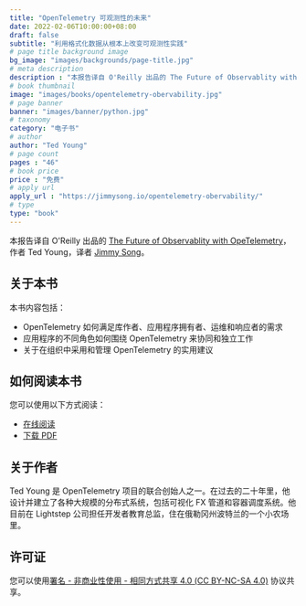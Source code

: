 ```yaml
---
title: "OpenTelemetry 可观测性的未来"
date: 2022-02-06T10:00:00+08:00
draft: false
subtitle: "利用格式化数据从根本上改变可观测性实践"
# page title background image
bg_image: "images/backgrounds/page-title.jpg"
# meta description
description : "本报告译自 O'Reilly 出品的 The Future of Observablity with OpeTelemetry，作者 Ted Young，译者 Jimmy Song。"
# book thumbnail
image: "images/books/opentelemetry-obervability.jpg"
# page banner
banner: "images/banner/python.jpg"
# taxonomy
category: "电子书"
# author
author: "Ted Young"
# page count
pages : "46"
# book price
price : "免费"
# apply url
apply_url : "https://jimmysong.io/opentelemetry-obervability/"
# type
type: "book"
---
```


本报告译自 O'Reilly 出品的 [The Future of Observablity with OpeTelemetry](https://www.oreilly.com/library/view/the-future-of/9781098118433/)，作者 Ted Young，译者 [Jimmy Song](https://jimmysong.io)。


## 关于本书

本书内容包括：

- OpenTelemetry 如何满足库作者、应用程序拥有者、运维和响应者的需求
- 应用程序的不同角色如何围绕 OpenTelemetry 来协同和独立工作
- 关于在组织中采用和管理 OpenTelemetry 的实用建议

## 如何阅读本书

您可以使用以下方式阅读：

- [在线阅读](https://jimmysong.io/opentelemetry-obervability)
- [下载 PDF](https://github.com/rootsongjc/opentelemetry-obervability/)

## 关于作者

Ted Young 是 OpenTelemetry 项目的联合创始人之一。在过去的二十年里，他设计并建立了各种大规模的分布式系统，包括可视化 FX 管道和容器调度系统。他目前在 Lightstep 公司担任开发者教育总监，住在俄勒冈州波特兰的一个小农场里。

## 许可证

您可以使用[署名 - 非商业性使用 - 相同方式共享 4.0 (CC BY-NC-SA 4.0)](https://creativecommons.org/licenses/by-nc-sa/4.0/deed.zh)  协议共享。
